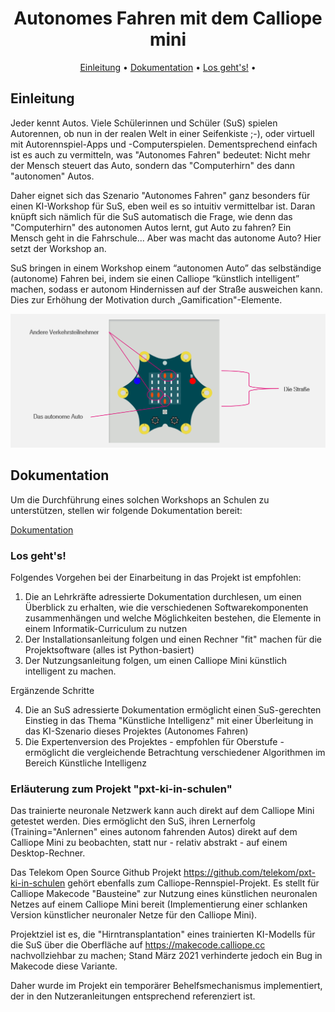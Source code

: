 <h1 align="center">
    Autonomes Fahren mit dem Calliope mini
</h1>

<p align="center">
  <a href="#einleitung">Einleitung</a> •
  <a href="#dokumentation">Dokumentation</a> •
  <a href="#los-geht's!">Los geht's!</a> •
</p>

## Einleitung

Jeder kennt Autos. Viele Schülerinnen und Schüler (SuS) spielen Autorennen, ob nun in der realen Welt in einer Seifenkiste ;-), oder virtuell mit Autorennspiel-Apps und -Computerspielen. Dementsprechend einfach ist es auch zu vermitteln, was "Autonomes Fahren" bedeutet: Nicht mehr der Mensch steuert das Auto, sondern das "Computerhirn" des dann "autonomen" Autos.

Daher eignet sich das Szenario "Autonomes Fahren" ganz besonders für einen KI-Workshop für SuS, eben weil es so intuitiv vermittelbar ist. Daran knüpft sich nämlich für die SuS automatisch die Frage, wie denn das "Computerhirn" des autonomen Autos lernt, gut Auto zu fahren? Ein Mensch geht in die Fahrschule... Aber was macht das autonome Auto? Hier setzt der Workshop an.

SuS bringen in einem Workshop einem “autonomen Auto” das selbständige (autonome) Fahren bei, indem sie einen Calliope “künstlich intelligent” machen, sodass er autonom Hindernissen auf der Straße ausweichen kann. Dies zur Erhöhung der Motivation durch „Gamification"-Elemente.

![Autonomes Fahren Calliope Mini](./intro.png)

## Dokumentation

Um die Durchführung eines solchen Workshops an Schulen zu unterstützen, stellen wir folgende Dokumentation bereit:

[Dokumentation](./Dokumentation)

### Los geht's!

Folgendes Vorgehen bei der Einarbeitung in das Projekt ist empfohlen:

1. Die an Lehrkräfte adressierte Dokumentation durchlesen, um einen Überblick zu erhalten, wie die verschiedenen Softwarekomponenten zusammenhängen und welche Möglichkeiten bestehen, die Elemente in einem Informatik-Curriculum zu nutzen
2. Der Installationsanleitung folgen und einen Rechner "fit" machen für die Projektsoftware (alles ist Python-basiert)
3. Der Nutzungsanleitung folgen, um einen Calliope Mini künstlich intelligent zu machen.

Ergänzende Schritte

4. Die an SuS adressierte Dokumentation ermöglicht einen SuS-gerechten Einstieg in das Thema "Künstliche Intelligenz" mit einer Überleitung in das KI-Szenario dieses Projektes (Autonomes Fahren)
5. Die Expertenversion des Projektes - empfohlen für Oberstufe - ermöglicht die vergleichende Betrachtung verschiedener Algorithmen im Bereich Künstliche Intelligenz

### Erläuterung zum Projekt "pxt-ki-in-schulen"

Das trainierte neuronale Netzwerk kann auch direkt auf dem Calliope Mini getestet werden. Dies ermöglicht den SuS, ihren Lernerfolg (Training="Anlernen" eines autonom fahrenden Autos) direkt auf dem Calliope Mini zu beobachten, statt nur - relativ abstrakt - auf einem Desktop-Rechner.

Das Telekom Open Source Github Projekt https://github.com/telekom/pxt-ki-in-schulen gehört ebenfalls zum Calliope-Rennspiel-Projekt. Es stellt für Calliope Makecode "Bausteine" zur Nutzung eines künstlichen neuronalen Netzes auf einem Calliope Mini bereit (Implementierung einer schlanken Version künstlicher neuronaler Netze für den Calliope Mini).

Projektziel ist es, die "Hirntransplantation" eines trainierten KI-Modells für die SuS über die Oberfläche auf https://makecode.calliope.cc nachvollziehbar zu machen; Stand März 2021 verhinderte jedoch ein Bug in Makecode diese Variante.

Daher wurde im Projekt ein temporärer Behelfsmechanismus implementiert, der in den Nutzeranleitungen entsprechend referenziert ist.
